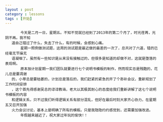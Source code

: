 ```yaml
---
layout : post
category : lessons
tags : [开始]
---
```


           今天是二月一日，星期五。不知不觉就已经到了2013年的第二个月了，时光荏苒，光阴不再。我不知    
       道自己错过了什么，失去了什么，有的时候，会感到心痛。        
           星期一照例做测试题，这周的测试题是最近做的最差的一次了，总共对了六道，错的已经毫无节操无     
       语凝咽了。虽然有一些知识是从来没有接触过的，但很多是知道的却做不对，这就是堕落的表现啊。  
           原本按计划星期一我们团队就要进行七个说明书模板的制作，然而现实总是残酷的，花儿总是要凋谢     
       的，小草总是要枯萎的，计划总是落后的，我们赶紧的紧急的开了个弥补会议，重新规划了工作时间安排     
       ，这个首先得感谢吴总的谆谆教诲，老大以其极其耐心的态度给我们重新讲解了这七个说明书模板的内容     
       和逻辑关系，只不过我们听得逻辑关系有部分混乱，但好在最后时刻大家齐心协力，在星期五又召开加强      
       火力会议讨论，基本上是明确了所有的模板。只是我隐隐约约感觉到，还需要加强改进。     
           年假越来越近了，祝大家过年玩的愉快!！
